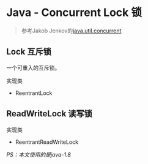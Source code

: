 # Java - Concurrent Lock 锁

> 参考Jakob Jenkov的[java.util.concurrent](http://tutorials.jenkov.com/java-util-concurrent/index.html)

## Lock 互斥锁

一个可重入的互斥锁。

实现类

- ReentrantLock

## ReadWriteLock 读写锁

实现类

- ReentrantReadWriteLock

*PS：本文使用的是java-1.8*